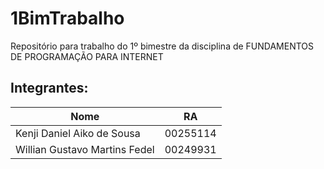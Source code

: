 # 1BimTrabalho
Repositório para trabalho do 1º bimestre da disciplina de FUNDAMENTOS DE PROGRAMAÇÃO PARA INTERNET

## Integrantes:

| Nome | RA |
| --- | --- |
| Kenji Daniel Aiko de Sousa | 00255114 |
| Willian Gustavo Martins Fedel | 00249931 |
